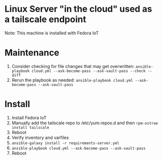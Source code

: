 # Linux Server "in the cloud" used as a tailscale endpoint

Note: This machine is installed with Fedora IoT

# Maintenance
1. Consider checking for file changes that may get overwritten: `ansible-playbook cloud.yml --ask-become-pass --ask-vault-pass --check --diff`
1. Rerun the playbook as needed: `ansible-playbook cloud.yml --ask-become-pass --ask-vault-pass`

# Install

1. Install Fedora IoT
1. Manually add the tailscale repo to /etc/yum.repos.d and then `rpm-ostree install tailscale`
1. Reboot
1. Verify inventory and varfiles
1. `ansible-galaxy install -r requirements-server.yml`
1. `ansible-playbook cloud.yml --ask-become-pass --ask-vault-pass`
1. Reboot
